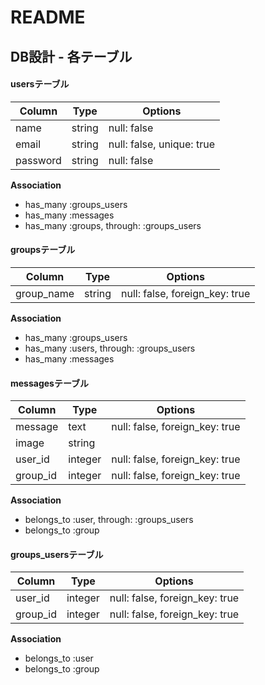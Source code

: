 # README

## DB設計 - 各テーブル

#### usersテーブル
|Column|Type|Options|
|------|----|-------|
|name|string|null: false|
|email|string|null: false, unique: true|
|password|string|null: false|

**Association**
- has_many :groups_users 
- has_many :messages
- has_many :groups, through: :groups_users

#### groupsテーブル
|Column|Type|Options|
|------|----|-------|
|group_name|string|null: false, foreign_key: true|

**Association**
- has_many :groups_users
- has_many :users, through: :groups_users
- has_many :messages

#### messagesテーブル
|Column|Type|Options|
|------|----|-------|
|message|text|null: false, foreign_key: true|
|image|string||
|user_id|integer|null: false, foreign_key: true|
|group_id|integer|null: false, foreign_key: true|

**Association**
- belongs_to :user, through: :groups_users
- belongs_to :group

#### groups_usersテーブル
|Column|Type|Options|
|------|----|-------|
|user_id|integer|null: false, foreign_key: true|
|group_id|integer|null: false, foreign_key: true|

**Association**
- belongs_to :user
- belongs_to :group